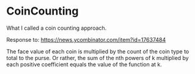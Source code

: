 # CoinCounting
What I called a coin counting approach.

Response to: https://news.ycombinator.com/item?id=17637484

The face value of each coin is multiplied by the count of the coin type to total to the purse.
Or rather, the sum of the nth powers of k multiplied by each positive coefficient equals the value of the function at k.
